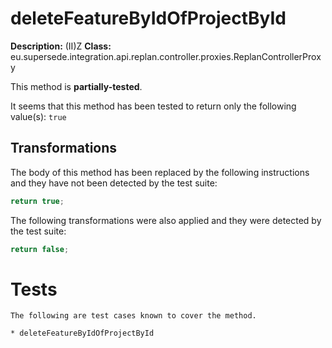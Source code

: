 # deleteFeatureByIdOfProjectById

**Description:** (II)Z
**Class:** eu.supersede.integration.api.replan.controller.proxies.ReplanControllerProxy

This method is **partially-tested**.

It seems that this method has been tested to return only the following value(s): `true`


## Transformations


The body of this method has been replaced by the following instructions and they have not been detected by the test suite:

```Java
return true;
```

The following transformations were also applied and they were detected by the test suite:

```Java
return false;
```




# Tests
    The following are test cases known to cover the method.

    * deleteFeatureByIdOfProjectById 

